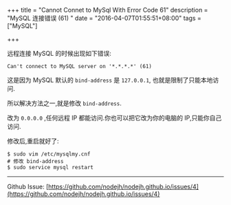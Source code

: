 +++
title = "Cannot Connet to MySql With Error Code 61"
description = "MySQL 连接错误 (61) "
date = "2016-04-07T01:55:51+08:00"
tags = ["MySQL"]

+++

远程连接 MySQL 的时候出现如下错误:

```
Can't connect to MySQL server on '*.*.*.*' (61)
```

这是因为 MySQL 默认的 `bind-address` 是 `127.0.0.1`, 也就是限制了只能本地访问.

<!--more-->

所以解决方法之一,就是修改 `bind-address`.

改为 `0.0.0.0` ,任何远程 IP 都能访问.你也可以把它改为你的电脑的 IP,只能你自己访问.

修改后,重启就好了:

```
$ sudo vim /etc/mysqlmy.cnf
# 修改 bind-address
$ sudo service mysql restart
```
---
Github Issue: [https://github.com/nodejh/nodejh.github.io/issues/4](https://github.com/nodejh/nodejh.github.io/issues/4)

